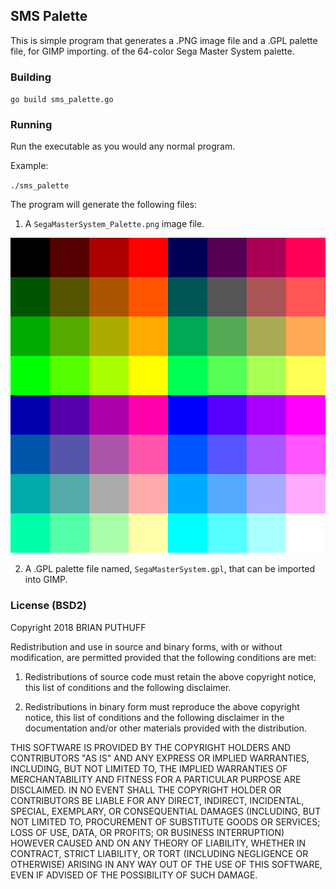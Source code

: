 ## SMS Palette

This is simple program that generates a .PNG image file and a .GPL palette file, for GIMP importing. of the 64-color Sega Master System palette.


### Building

`go build sms_palette.go` 

### Running

Run the executable as you would any normal program.

Example:

`./sms_palette`

The program will generate the following files:
1. A `SegaMasterSystem_Palette.png` image file.

![palette image](./SegaMasterSystem_Palette.png)

2. A .GPL palette file named, `SegaMasterSystem.gpl`, that can be imported into GIMP.

### License (BSD2)

Copyright 2018 BRIAN PUTHUFF

Redistribution and use in source and binary forms, with or without modification, are permitted provided that the following conditions are met:

1. Redistributions of source code must retain the above copyright notice, this list of conditions and the following disclaimer.

2. Redistributions in binary form must reproduce the above copyright notice, this list of conditions and the following disclaimer in the documentation and/or other materials provided with the distribution.

THIS SOFTWARE IS PROVIDED BY THE COPYRIGHT HOLDERS AND CONTRIBUTORS "AS IS" AND ANY EXPRESS OR IMPLIED WARRANTIES, INCLUDING, BUT NOT LIMITED TO, THE IMPLIED WARRANTIES OF MERCHANTABILITY AND FITNESS FOR A PARTICULAR PURPOSE ARE DISCLAIMED. IN NO EVENT SHALL THE COPYRIGHT HOLDER OR CONTRIBUTORS BE LIABLE FOR ANY DIRECT, INDIRECT, INCIDENTAL, SPECIAL, EXEMPLARY, OR CONSEQUENTIAL DAMAGES (INCLUDING, BUT NOT LIMITED TO, PROCUREMENT OF SUBSTITUTE GOODS OR SERVICES; LOSS OF USE, DATA, OR PROFITS; OR BUSINESS INTERRUPTION) HOWEVER CAUSED AND ON ANY THEORY OF LIABILITY, WHETHER IN CONTRACT, STRICT LIABILITY, OR TORT (INCLUDING NEGLIGENCE OR OTHERWISE) ARISING IN ANY WAY OUT OF THE USE OF THIS SOFTWARE, EVEN IF ADVISED OF THE POSSIBILITY OF SUCH DAMAGE.

